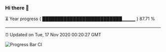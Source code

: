 ### Hi there 👋

⏳ Year progress { ██████████████████████████▁▁▁▁ } 87.71 %

---

⏰ Updated on Tue, 17 Nov 2020 00:20:27 GMT

![Progress Bar CI](https://github.com/liununu/liununu/workflows/Progress%20Bar%20CI/badge.svg)
